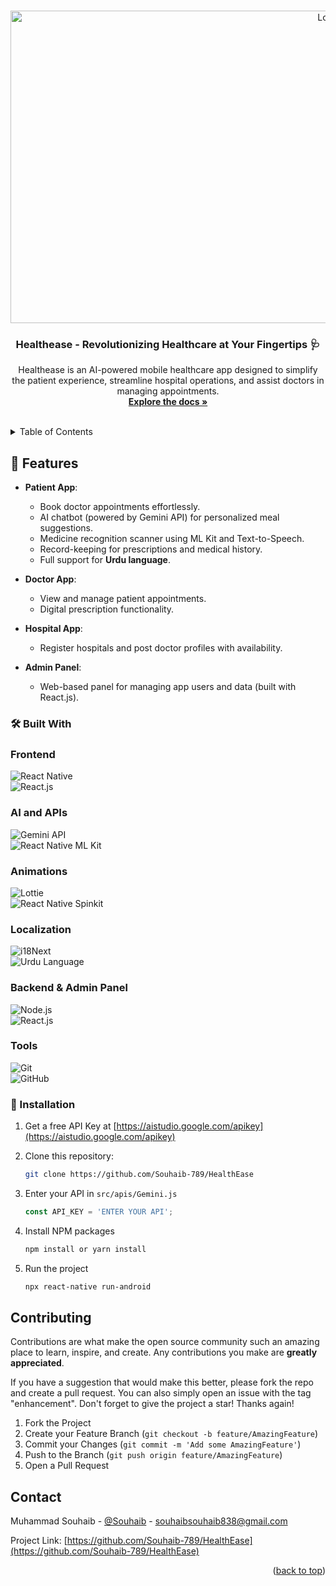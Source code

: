 <a id="readme-top"></a>


<!-- PROJECT LOGO -->
<br />
<div align="center">
  <a href="https://github.com/othneildrew/Best-README-Template">
    <img src="https://cdn.hashnode.com/res/hashnode/image/upload/v1726855658086/251c530f-f815-4d82-b705-d3983cccbba3.png?w=1600&h=840&fit=crop&crop=entropy&auto=compress,format&format=webp" alt="Logo" width="1000" height="500">
  </a>

  <h3 align="center">Healthease - Revolutionizing Healthcare at Your Fingertips 🩺  </h3>

  <p align="center">
    Healthease is an AI-powered mobile healthcare app designed to simplify the patient experience, streamline hospital operations, and assist doctors in managing appointments.  
    <br />
    <a href="https://souhaib.hashnode.dev/healthease"><strong>Explore the docs »</strong></a>
    <br />
    <br />
<!--     <a href="https://github.com/othneildrew/Best-README-Template">View Demo</a> -->
<!--     · -->
<!--     <a href="https://github.com/othneildrew/Best-README-Template/issues/new?labels=bug&template=bug-report---.md">Report Bug</a> -->
<!--     ·  -->
<!--     <a href="https://github.com/othneildrew/Best-README-Template/issues/new?labels=enhancement&template=feature-request---.md">Request Feature</a> -->
  </p>
</div>



<details>
  <summary>Table of Contents</summary>
  <ol>
    <li>
      <a href="#about-the-project">About The Project</a>
      <ul>
        <li><a href="#built-with">Built With</a></li>
      </ul>
    </li>
    <li>
      <a href="#getting-started">Getting Started</a>
      <ul>
        <li><a href="#installation">Installation</a></li>
      </ul>
    </li>
    <li><a href="#contributing">Contributing</a></li>
    <li><a href="#contact">Contact</a></li>
  </ol>
</details>



## 🚀 Features  

- **Patient App**:  
  - Book doctor appointments effortlessly.  
  - AI chatbot (powered by Gemini API) for personalized meal suggestions.  
  - Medicine recognition scanner using ML Kit and Text-to-Speech.  
  - Record-keeping for prescriptions and medical history.  
  - Full support for **Urdu language**.  

- **Doctor App**:  
  - View and manage patient appointments.  
  - Digital prescription functionality.  

- **Hospital App**:  
  - Register hospitals and post doctor profiles with availability.  

- **Admin Panel**:  
  - Web-based panel for managing app users and data (built with React.js).  



### 🛠️ Built With

### Frontend  
![React Native](https://img.shields.io/badge/-React%20Native-61DAFB?logo=react&logoColor=white&style=for-the-badge)  
![React.js](https://img.shields.io/badge/-React.js-61DAFB?logo=react&logoColor=white&style=for-the-badge)  

### AI and APIs  
![Gemini API](https://img.shields.io/badge/-Gemini%20API-FF5722?style=for-the-badge)  
![React Native ML Kit](https://img.shields.io/badge/-ML%20Kit-3DDC84?logo=android&logoColor=white&style=for-the-badge)  

### Animations  
![Lottie](https://img.shields.io/badge/-Lottie-FF6F00?style=for-the-badge)  
![React Native Spinkit](https://img.shields.io/badge/-Spinkit-007ACC?style=for-the-badge)  

### Localization  
![i18Next](https://img.shields.io/badge/-i18n-0078D4?logo=translate&logoColor=white&style=for-the-badge)  
![Urdu Language](https://img.shields.io/badge/-Urdu%20Localization-4CAF50?style=for-the-badge)  

### Backend & Admin Panel  
![Node.js](https://img.shields.io/badge/-Node.js-339933?logo=node.js&logoColor=white&style=for-the-badge)  
![React.js](https://img.shields.io/badge/-React.js-61DAFB?logo=react&logoColor=white&style=for-the-badge)  

### Tools  
![Git](https://img.shields.io/badge/-Git-F05032?logo=git&logoColor=white&style=for-the-badge)  
![GitHub](https://img.shields.io/badge/-GitHub-181717?logo=github&logoColor=white&style=for-the-badge)  


###  🧰 Installation  


1. Get a free API Key at [https://aistudio.google.com/apikey](https://aistudio.google.com/apikey)


2. Clone this repository:  
   ```bash
   git clone https://github.com/Souhaib-789/HealthEase


3. Enter your API in `src/apis/Gemini.js`
   ```js
   const API_KEY = 'ENTER YOUR API';
   ```


4. Install NPM packages
   ```sh
   npm install or yarn install
   ```

5. Run the project
   ```sh
   npx react-native run-android
   ```



<!-- CONTRIBUTING -->
## Contributing

Contributions are what make the open source community such an amazing place to learn, inspire, and create. Any contributions you make are **greatly appreciated**.

If you have a suggestion that would make this better, please fork the repo and create a pull request. You can also simply open an issue with the tag "enhancement".
Don't forget to give the project a star! Thanks again!

1. Fork the Project
2. Create your Feature Branch (`git checkout -b feature/AmazingFeature`)
3. Commit your Changes (`git commit -m 'Add some AmazingFeature'`)
4. Push to the Branch (`git push origin feature/AmazingFeature`)
5. Open a Pull Request


<!-- CONTACT -->
## Contact

Muhammad Souhaib - [@Souhaib](https://www.instagram.com/souhaib.dev/?igsh=MWtsNmE4dTFodnR5Yw%3D%3D) - souhaibsouhaib838@gmail.com

Project Link: [https://github.com/Souhaib-789/HealthEase](https://github.com/Souhaib-789/HealthEase)

<p align="right">(<a href="#readme-top">back to top</a>)</p>


